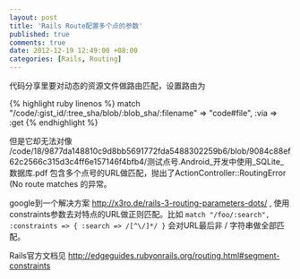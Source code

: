 ```yaml
---
layout: post
title: 'Rails Route配置多个点的参数'
published: true
comments: true
date: 2012-12-19 12:49:00 +08:00
categories: [Rails, Routing]
---
```


代码分享里要对动态的资源文件做路由匹配，设置路由为

{% highlight ruby linenos %}
match "/code/:gist_id/:tree_sha/blob/:blob_sha/:filename" => "code#file", :via => :get
{% endhighlight %}

但是它却无法对像 /code/18/9877da148810c9d8bb5691772fda5488302259b6/blob/9084c88ef62c2566c315d3c4ff6e157146f4bfb4/测试点号.Android_开发中使用_SQLite_数据库.pdf  包含多个点号的URL做匹配，抛出了ActionController::RoutingError (No route matches 的异常。

google到一个解决方案 http://x3ro.de/rails-3-routing-parameters-dots/ , 使用constraints参数去对特点的URL做正则匹配。比如 `match "/foo/:search", :constraints => { :search => /[^\/]*/ }`  会对URL最后非 / 字符串做全部匹配。

Rails官方文档见 http://edgeguides.rubyonrails.org/routing.html#segment-constraints
